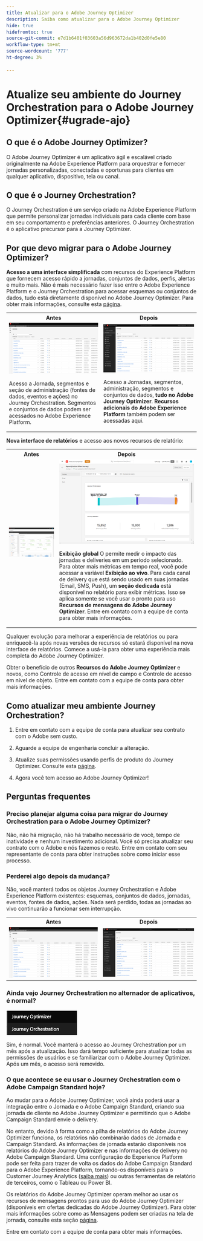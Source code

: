 ```yaml
---
title: Atualizar para o Adobe Journey Optimizer
description: Saiba como atualizar para o Adobe Journey Optimizer
hide: true
hidefromtoc: true
source-git-commit: e7d1b6401f03603a56d963672da1b402d0fe5e80
workflow-type: tm+mt
source-wordcount: '777'
ht-degree: 3%

---
```



# Atualize seu ambiente do Journey Orchestration para o Adobe Journey Optimizer{#ugrade-ajo}

## O que é o Adobe Journey Optimizer?

O Adobe Journey Optimizer é um aplicativo ágil e escalável criado originalmente na Adobe Experience Platform para orquestrar e fornecer jornadas personalizadas, conectadas e oportunas para clientes em qualquer aplicativo, dispositivo, tela ou canal. &#x200B;

## O que é o Journey Orchestration?

O Journey Orchestration é um serviço criado na Adobe Experience Platform que permite personalizar jornadas individuais para cada cliente com base em seu comportamento e preferências anteriores. O Journey Orchestration é o aplicativo precursor para a Journey Optimizer.

## Por que devo migrar para o Adobe Journey Optimizer?

**Acesso a uma interface simplificada** com recursos do Experience Platform que fornecem acesso rápido a jornadas, conjuntos de dados, perfis, alertas e muito mais. Não é mais necessário fazer isso entre o Adobe Experience Platform e o Journey Orchestration para acessar esquemas ou conjuntos de dados, tudo está diretamente disponível no Adobe Journey Optimizer. Para obter mais informações, consulte esta [página](https://experienceleague.adobe.com/docs/journey-optimizer/using/get-started/user-interface.html).

<table>
<tr>
<th>Antes</th>
<th>Depois</th>
</tr>
<tr>
<td><img src="../assets/migration-ajo-1.png"><p>Acesso a Jornada, segmentos e seção de administração (fontes de dados, eventos e ações) no Journey Orchestration. Segmentos e conjuntos de dados podem ser acessados no Adobe Experience Platform. </p></td>
<td><img src="../assets/migration-ajo-2.png"><p>Acesso a Jornadas, segmentos, administração, segmentos e conjuntos de dados, <strong>tudo no Adobe Journey Optimizer</strong>. <strong>Recursos adicionais do Adobe Experience Platform</strong> também podem ser acessadas aqui.</p></td>
</tr>
</table>

**Nova interface de relatórios** e acesso aos novos recursos de relatório:

<table>
<tr>
<th>Antes</th>
<th>Depois</th>
</tr>
<tr>
<td><img src="../assets/migration-ajo-5.png"></td>
<td><img src="../assets/migration-ajo-6.png"><p><strong>Exibição global</strong> O permite medir o impacto das jornadas e deliveries em um período selecionado. Para obter mais métricas em tempo real, você pode acessar a variável <strong>Exibição ao vivo</strong>. Para cada canal de delivery que está sendo usado em suas jornadas (Email, SMS, Push), um <strong>seção dedicada</strong> está disponível no relatório para exibir métricas. Isso se aplica somente se você usar o pronto para uso <strong>Recursos de mensagens do Adobe Journey Optimizer</strong>. Entre em contato com a equipe de conta para obter mais informações.</p></td>
</tr>
</table>

Qualquer evolução para melhorar a experiência de relatórios ou para enriquecê-la após novas versões de recursos só estará disponível na nova interface de relatórios. Comece a usá-la para obter uma experiência mais completa do Adobe Journey Optimizer.

Obter o benefício de outros **Recursos do Adobe Journey Optimizer** e novos, como Controle de acesso em nível de campo e Controle de acesso em nível de objeto. Entre em contato com a equipe de conta para obter mais informações.

## Como atualizar meu ambiente Journey Orchestration?

1. Entre em contato com a equipe de conta para atualizar seu contrato com o Adobe sem custo.

1. Aguarde a equipe de engenharia concluir a alteração.

1. Atualize suas permissões usando perfis de produto do Journey Optimizer. Consulte esta [página](https://experienceleague.adobe.com/docs/journey-optimizer/using/administration/ootb-product-profiles.html?lang=pt-BR).

1. Agora você tem acesso ao Adobe Journey Optimizer!

## Perguntas frequentes

### Preciso planejar alguma coisa para migrar do Journey Orchestration para o Adobe Journey Optimizer?

Não, não há migração, não há trabalho necessário de você, tempo de inatividade e nenhum investimento adicional. Você só precisa atualizar seu contrato com o Adobe e nós fazemos o resto. Entre em contato com seu representante de conta para obter instruções sobre como iniciar esse processo.

### Perderei algo depois da mudança?

Não, você manterá todos os objetos Journey Orchestration e Adobe Experience Platform existentes: esquemas, conjuntos de dados, jornadas, eventos, fontes de dados, ações. Nada será perdido, todas as jornadas ao vivo continuarão a funcionar sem interrupção.

<table>
<tr>
<th>Antes</th>
<th>Depois</th>
</tr>
<tr>
<td><img src="../assets/migration-ajo-7.png"></td>
<td><img src="../assets/migration-ajo-8.png"></td>
</tr>
</table>

### Ainda vejo Journey Orchestration no alternador de aplicativos, é normal?

![](../assets/migration-ajo-9.png)

Sim, é normal. Você manterá o acesso ao Journey Orchestration por um mês após a atualização. Isso dará tempo suficiente para atualizar todas as permissões de usuários e se familiarizar com o Adobe Journey Optimizer. Após um mês, o acesso será removido.

### O que acontece se eu usar o Journey Orchestration com o Adobe Campaign Standard hoje?

Ao mudar para o Adobe Journey Optimizer, você ainda poderá usar a integração entre o Jornada e o Adobe Campaign Standard, criando sua jornada de cliente no Adobe Journey Optimizer e permitindo que o Adobe Campaign Standard envie o delivery.

No entanto, devido à forma como a pilha de relatórios do Adobe Journey Optimizer funciona, os relatórios não combinarão dados de Jornada e Campaign Standard. As informações de jornada estarão disponíveis nos relatórios do Adobe Journey Optimizer e nas informações de delivery no Adobe Campaign Standard. Uma configuração do Experience Platform pode ser feita para trazer de volta os dados do Adobe Campaign Standard para o Adobe Experience Platform, tornando-os disponíveis para o Customer Journey Analytics ([saiba mais](https://business.adobe.com/products/experience-platform/customer-journey-analytics.html)) ou outras ferramentas de relatório de terceiros, como o Tableau ou Power BI.

Os relatórios do Adobe Journey Optimizer operam melhor ao usar os recursos de mensagens prontos para uso do Adobe Journey Optimizer (disponíveis em ofertas dedicadas do Adobe Journey Optimizer). Para obter mais informações sobre como as Mensagens podem ser criadas na tela de jornada, consulte esta seção [página](https://experienceleague.adobe.com/docs/journey-optimizer/using/messages/messages-in-journeys.html).

Entre em contato com a equipe de conta para obter mais informações.